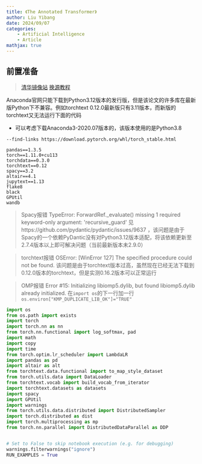 ```yaml
---
title: 《The Annotated Transformer》
author: Liu Yibang
date: 2024/09/07
categories: 
    - Artificial Intelligence
    - Article
mathjax: true
---
```


## 前置准备

> [清华镜像站](https://mirrors.tuna.tsinghua.edu.cn/anaconda/archive/)
> [换源教程](https://mirrors.tuna.tsinghua.edu.cn/help/pypi/)

Anaconda官网只能下载到Python3.12版本的发行版，但是该论文的许多库在最新版Python下不兼容。例如torchtext 0.12.0最新版只有3.11版本，而新版的torchtext又无法运行下面的代码
- 可以考虑下载Anaconda3-2020.07版本的，该版本使用的是Python3.8  

```
--find-links https://download.pytorch.org/whl/torch_stable.html

pandas==1.3.5
torch==1.11.0+cu113
torchdata==0.3.0
torchtext==0.12
spacy==3.2
altair==4.1
jupytext==1.13
flake8
black
GPUtil
wandb
```

> Spacy报错 TypeError: ForwardRef._evaluate() missing 1 required keyword-only argument: 'recursive_guard'
> 见https://github.com/pydantic/pydantic/issues/9637 ，该问题是由于Spacy的一个依赖PyDantic没有对Python3.12版本适配，将该依赖更新至2.7.4版本以上即可解决问题（当前最新版本未2.9.0）

> torchtext报错 OSError: [WinError 127] The specified procedure could not be found.
> 该问题是由于torchtext版本过高，虽然现在已经无法下载到0.12.0版本的torchtext，但是实测0.16.2版本可以正常运行

> OMP报错 Error #15: Initializing libiomp5.dylib, but found libiomp5.dylib already initialized.
> 在`import os`的下一行加一行`os.environ["KMP_DUPLICATE_LIB_OK"]="TRUE"
`
```py
import os
from os.path import exists
import torch
import torch.nn as nn
from torch.nn.functional import log_softmax, pad
import math
import copy
import time
from torch.optim.lr_scheduler import LambdaLR
import pandas as pd
import altair as alt
from torchtext.data.functional import to_map_style_dataset
from torch.utils.data import DataLoader
from torchtext.vocab import build_vocab_from_iterator
import torchtext.datasets as datasets
import spacy
import GPUtil
import warnings
from torch.utils.data.distributed import DistributedSampler
import torch.distributed as dist
import torch.multiprocessing as mp
from torch.nn.parallel import DistributedDataParallel as DDP


# Set to False to skip notebook execution (e.g. for debugging)
warnings.filterwarnings("ignore")
RUN_EXAMPLES = True
```
